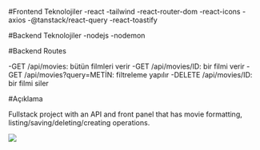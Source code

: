 #Frontend Teknolojiler
-react
-tailwind
-react-router-dom
-react-icons
-axios
-@tanstack/react-query
-react-toastify


#Backend Teknolojiler
-nodejs
-nodemon


#Backend Routes

-GET /api/movies: bütün filmleri verir
-GET /api/movies/ID: bir filmi verir
-GET /api/movies?query=METİN: filtreleme yapılır
-DELETE /api/movies/ID: bir filmi siler

#Açıklama

Fullstack project with an API and front panel that has movie formatting, listing/saving/deleting/creating operations.

![](/film.gif)